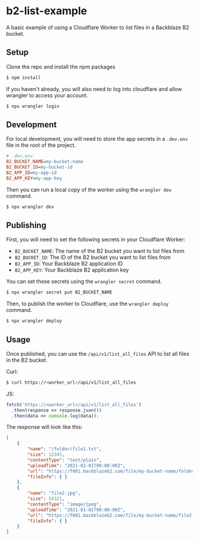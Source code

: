 b2-list-example
================

A basic example of using a Cloudflare Worker to list files in a Backblaze B2 bucket.

## Setup
Clone the repo and install the npm packages

```sh
$ npm install
```

If you haven't already, you will also need to log into cloudflare and allow wrangler to access your account.

```sh
$ npx wrangler login
```

## Development
For local development, you will need to store the app secrets in a `.dev.env` file in the root of the project.

```ini
# .dev.env
B2_BUCKET_NAME=my-bucket-name
B2_BUCKET_ID=my-bucket-id
B2_APP_ID=my-app-id
B2_APP_KEY=my-app-key
```

Then you can run a local copy of the worker using the `wrangler dev` command.

```sh
$ npx wrangler dev
```

## Publishing
First, you will need to set the following secrets in your Cloudflare Worker:

- `B2_BUCKET_NAME`: The name of the B2 bucket you want to list files from
- `B2_BUCKET_ID`: The ID of the B2 bucket you want to list files from
- `B2_APP_ID`: Your Backblaze B2 application ID
- `B2_APP_KEY`: Your Backblaze B2 application key

You can set these secrets using the `wrangler secret` command.

```sh
$ npx wrangler secret put B2_BUCKET_NAME
```

Then, to publish the worker to Cloudflare, use the `wrangler deploy` command.

```sh
$ npx wrangler deploy
```

## Usage
Once published, you can use the `/api/v1/list_all_files` API to list all files in the B2 bucket.

Curl:
```sh
$ curl https://<worker_url>/api/v1/list_all_files
```

JS:
```js
fetch('https://<worker_url>/api/v1/list_all_files')
  .then(response => response.json())
  .then(data => console.log(data));
```

The response will look like this:
```json
[
	{
		"name": "/folder/file1.txt",
		"size": 12345,
		"contentType": "text/plain",
		"uploadTime": "2021-01-01T00:00:00Z",
		"url": "https://f001.backblazeb2.com/file/my-bucket-name/folder/file1.txt",
		"fileInfo": { }
	},
	{
		"name": "file2.jpg",
		"size": 54321,
		"contentType": "image/jpeg",
		"uploadTime": "2021-01-01T00:00:00Z",
		"url": "https://f001.backblazeb2.com/file/my-bucket-name/file2.jpg",
		"fileInfo": { }
	}
]
```
